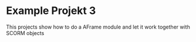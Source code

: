 # Example Projekt 3

This projects show how to do a AFrame module and let it work together with SCORM objects